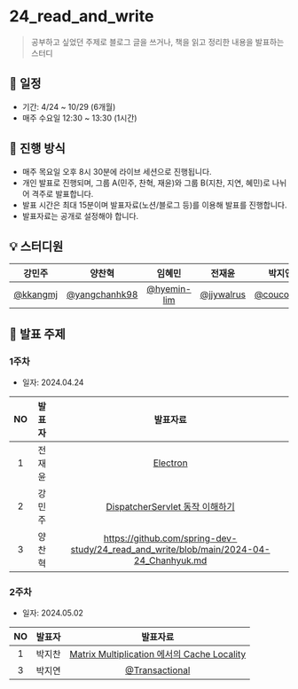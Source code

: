 # 24_read_and_write

> 공부하고 싶었던 주제로 블로그 글을 쓰거나, 책을 읽고 정리한 내용을 발표하는 스터디

## 📆 일정

- 기간: 4/24 ~ 10/29 (6개월)
- 매주 수요일 12:30 ~ 13:30 (1시간)

## 📑 진행 방식

- 매주 목요일 오후 8시 30분에 라이브 세션으로 진행됩니다.
- 개인 발표로 진행되며, 그룹 A(민주, 찬혁, 재윤)와 그룹 B(지찬, 지연, 혜민)로 나뉘어 격주로 발표합니다.
- 발표 시간은 최대 15분이며 발표자료(노션/블로그 등)를 이용해 발표를 진행합니다.
- 발표자료는 공개로 설정해야 합니다.

## 💡 스터디원

|                  강민주                   |                 양찬혁                  | 임혜민  |                전재윤                | 박지연  |                박지찬                 |
|:--------------------------------------:|:------------------------------------:|:----:|:---------------------------------:|:----:|:----------------------------------:|
| [@kkangmj](https://github.com/kkangmj) | [@yangchanhk98](https://github.com/yangchanhk98) | [@hyemin-lim](https://github.com/hyemin-lim) | [@jjywalrus](https://github.com/jjywalrus) | [@coucouluv](https://github.com/coucouluv)  | [@chan-park](https://github.com/chan-park) |

## 📌 발표 주제

### 1주차

- 일자: 2024.04.24

| NO | 발표자 | 발표자료 | 
|:--:|:--:|:----------:|
| 1  | 전재윤 | [Electron](https://jjywalrus.github.io/post%20formats/post-electron/) | 
|2| 강민주 | [DispatcherServlet 동작 이해하기](https://nettle-yellowhorn-6b9.notion.site/Dispatcher-Servlet-d83b96731fef497fb2f3118968509390?pvs=4) |
|3| 양찬혁 | https://github.com/spring-dev-study/24_read_and_write/blob/main/2024-04-24_Chanhyuk.md |

### 2주차

- 일자: 2024.05.02

| NO | 발표자 | 발표자료 | 
|:--:|:--:|:----------:|
| 1  | 박지찬 | [Matrix Multiplication 에서의 Cache Locality ](https://www.notion.so/Matrix-Multiplication-Cache-Locality-Pt-1-d6b940ca1bb6432ebefbc9574eb72e5b?pvs=4) | 
| 3  | 박지연 |[@Transactional](https://tarry-radar-21d.notion.site/Transactional-0c12c98b61b24af086ebb491d9ebffe8?pvs=4) | 

